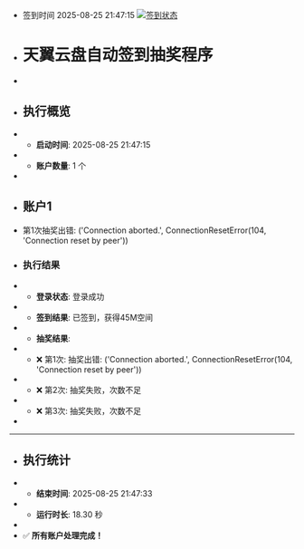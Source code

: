 - 签到时间 2025-08-25 21:47:15 [![签到状态](https://github.com/Sirius0060/189pan/actions/workflows/main.yml/badge.svg?branch=main)](https://github.com/Sirius0060/189pan/actions/workflows/main.yml)
- # 天翼云盘自动签到抽奖程序
- 
- ## 执行概览
- - **启动时间**: 2025-08-25 21:47:15
- - **账户数量**: 1 个
- 
- ## 账户1
- 第1次抽奖出错: ('Connection aborted.', ConnectionResetError(104, 'Connection reset by peer'))
- ### 执行结果
- - **登录状态**: 登录成功
- - **签到结果**: 已签到，获得45M空间
- - **抽奖结果**:
-   - ❌ 第1次: 抽奖出错: ('Connection aborted.', ConnectionResetError(104, 'Connection reset by peer'))
-   - ❌ 第2次: 抽奖失败，次数不足
-   - ❌ 第3次: 抽奖失败，次数不足
- 
- ---
- ## 执行统计
- - **结束时间**: 2025-08-25 21:47:33
- - **运行时长**: 18.30 秒
- 
- ✅ **所有账户处理完成！**
